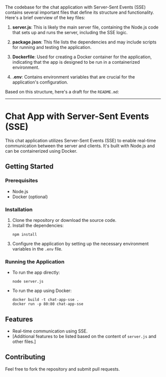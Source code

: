 The codebase for the chat application with Server-Sent Events (SSE) contains several important files that define its structure and functionality. Here's a brief overview of the key files:

1. **server.js**: This is likely the main server file, containing the Node.js code that sets up and runs the server, including the SSE logic.

2. **package.json**: This file lists the dependencies and may include scripts for running and testing the application.

3. **Dockerfile**: Used for creating a Docker container for the application, indicating that the app is designed to be run in a containerized environment.

4. **.env**: Contains environment variables that are crucial for the application's configuration.

Based on this structure, here's a draft for the `README.md`:

---

# Chat App with Server-Sent Events (SSE)

This chat application utilizes Server-Sent Events (SSE) to enable real-time communication between the server and clients. It's built with Node.js and can be containerized using Docker.

## Getting Started

### Prerequisites

- Node.js
- Docker (optional)

### Installation

1. Clone the repository or download the source code.
2. Install the dependencies:
   ```
   npm install
   ```
3. Configure the application by setting up the necessary environment variables in the `.env` file.

### Running the Application

- To run the app directly:
  ```
  node server.js
  ```
- To run the app using Docker:
  ```
  docker build -t chat-app-sse .
  docker run -p 80:80 chat-app-sse
  ```

## Features

- Real-time communication using SSE.
- [Additional features to be listed based on the content of `server.js` and other files.]

## Contributing

Feel free to fork the repository and submit pull requests.
